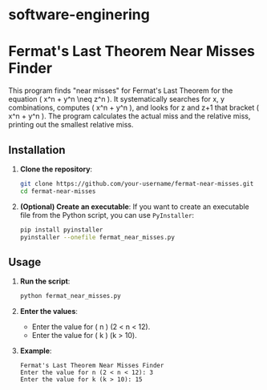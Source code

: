 # software-enginering
# Fermat's Last Theorem Near Misses Finder

This program finds "near misses" for Fermat's Last Theorem for the equation \( x^n + y^n \neq z^n \). It systematically searches for x, y combinations, computes \( x^n + y^n \), and looks for z and z+1 that bracket \( x^n + y^n \). The program calculates the actual miss and the relative miss, printing out the smallest relative miss.

## Installation

1. **Clone the repository**:
    ```bash
    git clone https://github.com/your-username/fermat-near-misses.git
    cd fermat-near-misses
    ```

2. **(Optional) Create an executable**:
    If you want to create an executable file from the Python script, you can use `PyInstaller`:
    ```bash
    pip install pyinstaller
    pyinstaller --onefile fermat_near_misses.py
    ```

## Usage

1. **Run the script**:
    ```bash
    python fermat_near_misses.py
    ```

2. **Enter the values**:
    - Enter the value for \( n \) (2 < n < 12).
    - Enter the value for \( k \) (k > 10).

3. **Example**:
    ```
    Fermat's Last Theorem Near Misses Finder
    Enter the value for n (2 < n < 12): 3
    Enter the value for k (k > 10): 15
    ```


